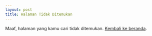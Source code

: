 ```yaml
---
layout: post
title: Halaman Tidak Ditemukan
---
```


Maaf, halaman yang kamu cari tidak ditemukan. [Kembali ke beranda](/).